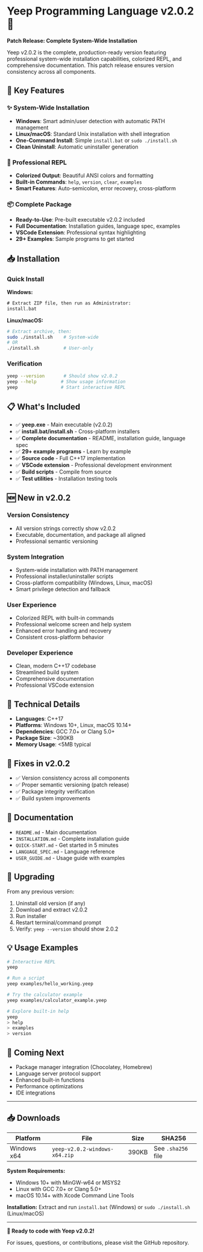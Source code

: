 # Yeep Programming Language v2.0.2 🎉

**Patch Release: Complete System-Wide Installation**

Yeep v2.0.2 is the complete, production-ready version featuring professional system-wide installation capabilities, colorized REPL, and comprehensive documentation. This patch release ensures version consistency across all components.

## 🚀 **Key Features**

### ✨ **System-Wide Installation**
- **Windows**: Smart admin/user detection with automatic PATH management
- **Linux/macOS**: Standard Unix installation with shell integration
- **One-Command Install**: Simple `install.bat` or `sudo ./install.sh`
- **Clean Uninstall**: Automatic uninstaller generation

### 🎨 **Professional REPL**
- **Colorized Output**: Beautiful ANSI colors and formatting
- **Built-in Commands**: `help`, `version`, `clear`, `examples`
- **Smart Features**: Auto-semicolon, error recovery, cross-platform

### 📦 **Complete Package**
- **Ready-to-Use**: Pre-built executable v2.0.2 included
- **Full Documentation**: Installation guides, language spec, examples
- **VSCode Extension**: Professional syntax highlighting
- **29+ Examples**: Sample programs to get started

## 📥 **Installation**

### Quick Install

**Windows:**
```cmd
# Extract ZIP file, then run as Administrator:
install.bat
```

**Linux/macOS:**
```bash
# Extract archive, then:
sudo ./install.sh    # System-wide
# OR
./install.sh         # User-only
```

### Verification
```bash
yeep --version       # Should show v2.0.2
yeep --help         # Show usage information
yeep                # Start interactive REPL
```

## 📋 **What's Included**

- ✅ **yeep.exe** - Main executable (v2.0.2)
- ✅ **install.bat/install.sh** - Cross-platform installers
- ✅ **Complete documentation** - README, installation guide, language spec
- ✅ **29+ example programs** - Learn by example
- ✅ **Source code** - Full C++17 implementation
- ✅ **VSCode extension** - Professional development environment
- ✅ **Build scripts** - Compile from source
- ✅ **Test utilities** - Installation testing tools

## 🆕 **New in v2.0.2**

### Version Consistency
- All version strings correctly show v2.0.2
- Executable, documentation, and package all aligned
- Professional semantic versioning

### System Integration
- System-wide installation with PATH management
- Professional installer/uninstaller scripts
- Cross-platform compatibility (Windows, Linux, macOS)
- Smart privilege detection and fallback

### User Experience
- Colorized REPL with built-in commands
- Professional welcome screen and help system
- Enhanced error handling and recovery
- Consistent cross-platform behavior

### Developer Experience
- Clean, modern C++17 codebase
- Streamlined build system
- Comprehensive documentation
- Professional VSCode extension

## 🔧 **Technical Details**

- **Languages**: C++17
- **Platforms**: Windows 10+, Linux, macOS 10.14+
- **Dependencies**: GCC 7.0+ or Clang 5.0+
- **Package Size**: ~390KB
- **Memory Usage**: <5MB typical

## 🐛 **Fixes in v2.0.2**

- ✅ Version consistency across all components
- ✅ Proper semantic versioning (patch release)
- ✅ Package integrity verification
- ✅ Build system improvements

## 📖 **Documentation**

- `README.md` - Main documentation
- `INSTALLATION.md` - Complete installation guide
- `QUICK-START.md` - Get started in 5 minutes
- `LANGUAGE_SPEC.md` - Language reference
- `USER_GUIDE.md` - Usage guide with examples

## 🔄 **Upgrading**

From any previous version:
1. Uninstall old version (if any)
2. Download and extract v2.0.2
3. Run installer
4. Restart terminal/command prompt
5. Verify: `yeep --version` should show 2.0.2

## 💡 **Usage Examples**

```bash
# Interactive REPL
yeep

# Run a script
yeep examples/hello_working.yeep

# Try the calculator example
yeep examples/calculator_example.yeep

# Explore built-in help
yeep
> help
> examples
> version
```

## 🔮 **Coming Next**

- Package manager integration (Chocolatey, Homebrew)
- Language server protocol support
- Enhanced built-in functions
- Performance optimizations
- IDE integrations

---

## 📥 **Downloads**

| Platform | File | Size | SHA256 |
|----------|------|------|--------|
| Windows x64 | `yeep-v2.0.2-windows-x64.zip` | 390KB | See `.sha256` file |

**System Requirements:**
- Windows 10+ with MinGW-w64 or MSYS2
- Linux with GCC 7.0+ or Clang 5.0+
- macOS 10.14+ with Xcode Command Line Tools

**Installation:** Extract and run `install.bat` (Windows) or `sudo ./install.sh` (Linux/macOS)

---

**🎉 Ready to code with Yeep v2.0.2!**

For issues, questions, or contributions, please visit the GitHub repository.
